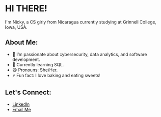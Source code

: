 # HI THERE!  
I'm Nicky, a CS girly from Nicaragua currently studying at Grinnell College, Iowa, USA.

## About Me:
- 👀 I’m passionate about cybersecurity, data analytics, and software development.  
- 🌱 Currently learning SQL.  
- 😄 Pronouns: She/Her.  
- ⚡ Fun fact: I love baking and eating sweets!  

## Let's Connect:
- [LinkedIn](www.linkedin.com/in/nicole-moreno-gonzález-101105nic)  
- [Email Me](morenoni@grinnell.edu)

